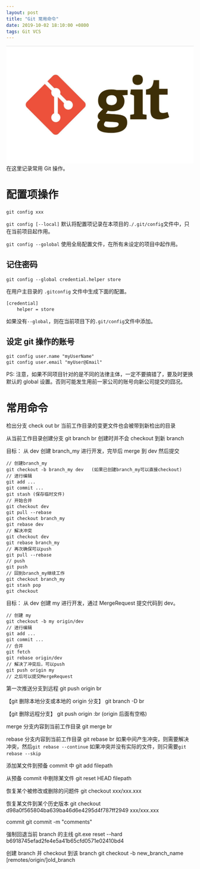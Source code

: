 ```yaml
---
layout: post
title: "Git 常用命令"
date: 2019-10-02 18:10:00 +0800
tags: Git VCS
---
```


![Git](/assets/images/2019-10-02-Git_CMD_1.jpeg)
在这里记录常用 Git 操作。

# 配置项操作

`git config xxx`

`git config [--local]` 默认将配置项记录在本项目的`./.git/config`文件中，只在当前项目起作用。

`git config --golobal` 使用全局配置文件，在所有未设定的项目中起作用。

## 记住密码

```
git config --global credential.helper store
```

在用户主目录的 `.gitconfig` 文件中生成下面的配置。

```
[credential]
	helper = store
```

如果没有`--global`，则在当前项目下的`.git/config`文件中添加。

## 设定 git 操作的账号

```
git config user.name "myUserName"
git config user.email "myUser@Email"
```

PS: 注意，如果不同项目针对的是不同的法律主体，一定不要搞错了，要及时更换默认的 global 设置。否则可能发生用前一家公司的账号向新公司提交的囧况。

# 常用命令

检出分支
check out br
当前工作目录的变更文件也会被带到新检出的目录

从当前工作目录创建分支
git branch br
创建时并不会 checkout 到新 branch

目标：
从 dev 创建 branch_my 进行开发，完毕后 merge 到 dev 然后提交

```
// 创建branch_my
git checkout -b branch_my dev	(如果已创建branch_my可以直接checkout)
// 进行编辑
git add ...
git commit ...
git stash (保存临时文件)
// 开始合并
git checkout dev
git pull --rebase
git checkout branch_my
git rebase dev
// 解决冲突
git checkout dev
git rebase branch_my
// 再次确保可以push
git pull --rebase
// push
git push
// 回到branch_my继续工作
git checkout branch_my
git stash pop
git checkout
```

目标：
从 dev 创建 my 进行开发，通过 MergeRequest 提交代码到 dev。

```
// 创建 my
git checkout -b my origin/dev
// 进行编辑
git add ...
git commit ...
// 合并
git fetch
git rebase origin/dev
// 解决了冲突后，可以push
git push origin my
// 之后可以提交MergeRequest
```

第一次推送分支到远程
git push origin br

【git 删除本地分支或本地的 origin 分支】
git branch -D br

【git 删除远程分支】
git push origin :br (origin 后面有空格)

merge 分支内容到当前工作目录
git merge br

rebase 分支内容到当前工作目录
git rebase br
如果中间产生冲突，则需要解决冲突，然后`git rebase --continue`
如果冲突并没有实际的文件，则只需要`git rebase --skip`

添加某文件到预备 commit 中
git add filepath

从预备 commit 中剔除某文件
git reset HEAD filepath

恢复某个被修改或删除的问题件
git checkout xxx/xxx.xxx

恢复某文件到某个历史版本
git checkout d98a0f565804ba639ba46d6e4295d4f787ff2949 xxx/xxx.xxx

commit
git commit -m "comments"

强制回退当前 branch 的主线
git.exe reset --hard b6918745efad2fe4e5a41b65cfd0571e02410bd4

创建 branch 并 checkout 到该 branch
git checkout -b new_branch_name [remotes/origin/]old_branch
